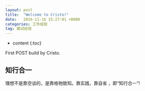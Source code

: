 ```yaml
---
layout: post
title:  "Welcome to Cristo!"
date:   2016-11-16 15:27:01 +0800
categories: 工作经验
tag: 面试经验
---
```


* content
{:toc}


First POST build by Cristo.


知行合一
------------------------

理想不是靠空谈的，是靠格物致知。靠实践，靠自省 ，即“知行合一”!